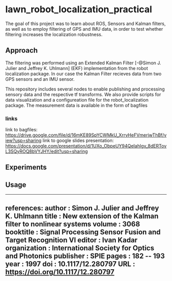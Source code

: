 # lawn_robot_localization_practical
The goal of this project was to learn about ROS, Sensors and Kalman filters, as well as to employ filtering of GPS and IMU data, in order to test whether filtering increases the localization robustness.

## Approach
The filtering was performed using an Extended Kalman Filter [-@Simon J. Julier and Jeffrey K. Uhlmann] (EKF) implementation from the robot localization package. In our case the Kalman Filter recieves data from two GPS sensors and an IMU sensor.

This repository includes several nodes to enable publishing and processing sensory data and the respective tf transforms. We also provide scripts for data visualization and a configureation file for the robot_localization package.
The measurement data is available in the form of bagfiles


### links
link to bagfiles: https://drive.google.com/file/d/16mKE89SpYCWMkU_XrrvHeFVmerjwThBf/view?usp=sharing
link to google slides presentation: https://docs.google.com/presentation/d/1UXo_ObpeUY94QeIahlgv_8dERTovL3SQyROQ8bVYJHY/edit?usp=sharing

## Experiments

## Usage


---
references:
author : Simon J. Julier and Jeffrey K. Uhlmann
title : New extension of the Kalman filter to nonlinear systems
volume : 3068
booktitle : Signal Processing Sensor Fusion and Target Recognition VI
editor : Ivan Kadar
organization : International Society for Optics and Photonics
publisher : SPIE
pages : 182 -- 193
year : 1997
doi : 10.1117/12.280797
URL : https://doi.org/10.1117/12.280797
---
